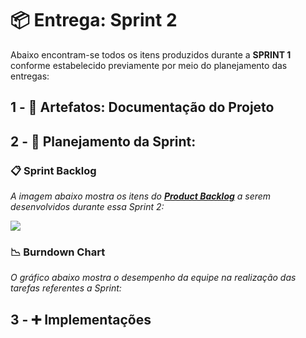 # 📦 Entrega: __Sprint 2__

Abaixo encontram-se todos os itens produzidos durante a __SPRINT 1__ conforme estabelecido previamente por meio do planejamento das entregas: 
 
## 1 - 📂 Artefatos: Documentação do Projeto

## 2 - 📅 Planejamento da Sprint:

### 📋 Sprint Backlog

*A imagem abaixo mostra os itens do [__Product Backlog__](https://github.com/vinicius-hso/api-fatec-2s-gswatcher/blob/Sprint-1/documentation/%2303_product_backlog.pdf) a serem desenvolvidos durante essa Sprint 2:*

![](https://github.com/vinicius-hso/api-fatec-2s-gswatcher/blob/Sprint-2/Images/sprint2_backlog.png)

### 📉 Burndown Chart

*O gráfico abaixo mostra o desempenho da equipe na realização das tarefas referentes a Sprint:*


## 3 - ➕ Implementações

